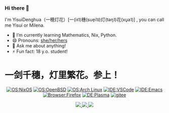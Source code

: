 ### Hi there 👋

<!--
**YisuiDenghua/YisuiDenghua** is a ✨ _special_ ✨ repository because its `README.md` (this file) appears on your GitHub profile.

Here are some ideas to get you started:

- 🔭 I’m currently working on ...
- 🌱 I’m currently learning ...
- 👯 I’m looking to collaborate on ...
- 🤔 I’m looking for help with ...
- 💬 Ask me about ...
- 📫 How to reach me: ...
- 😄 Pronouns: ...
- ⚡ Fun fact: ...
-->

I'm YisuiDenghua（一穂灯花）[一(i˧˥)穗(sue̠i˥˩)灯(təŋ˥)花(xu̟a˥)] , you can call me Yisui or Milena.

- 🌱 I’m currently learning Mathematics, Nix, Python.
- 😄 Pronouns: [she/her/hers](https://pronoun.is/she)
- 💬 Ask me about anything!
- ⚡ Fun fact: 18 y.o. student!

# 一剑千穗，灯里繁花。参上！

<div align="center">
  
  [![OS:NixOS](https://img.shields.io/badge/OS-NixOS-blue?style=flat-square&logo=nixos)](https://nixos.org)
  [![OS:OpenBSD](https://img.shields.io/badge/OS-OpenBSD-yellow?style=flat-square&logo=openbsd)](https://openbsd.org)
  [![OS:Arch Linux](https://img.shields.io/badge/OS-archlinux-black?style=flat-square&logo=archlinux)](https://archlinux.org/)
  [![IDE:VSCode](https://img.shields.io/badge/IDE-VSCode-blue?style=flat-square&logo=visualstudiocode)](https://code.visualstudio.com/)
  [![IDE:Emacs](https://img.shields.io/badge/IDE-Emacs-purple?style=flat-square&logo=emacs)](https://gnu.org/)
  [![Browser:Firefox](https://img.shields.io/badge/Browser-Firefox-red?style=flat-square&logo=firefox)](https://mozilla.org)
  [![DE:Plasma](https://img.shields.io/badge/DE-Plasma-darkblue?style=flat-square&logo=KDE)](https://kde.org)
  [![gitee](https://img.shields.io/badge/gitee-一穂灯花-red?style=flat-square&logo=gitee)](https://gitee.com/YisuiDenghua)
  
</div>

<div align="center">
  <a href="https://github.com/vn7n24fzkq/github-profile-summary-cards">
    <img src="https://github-profile-summary-cards.vercel.app/api/cards/profile-details?username=yisuidenghua&theme=github" />
  </a>
  <a href="https://github.com/vn7n24fzkq/github-profile-summary-cards">
    <img src="https://github-profile-summary-cards.vercel.app/api/cards/stats?username=yisuidenghua&theme=github" />
  </a>
  <a href="https://github.com/vn7n24fzkq/github-profile-summary-cards">
    <img src="https://github-profile-summary-cards.vercel.app/api/cards/repos-per-language?username=yisuidenghua&theme=github" />
  </a>
</div>
